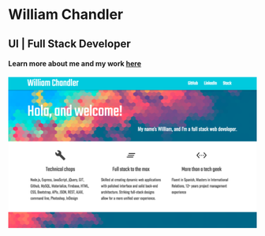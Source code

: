 # William Chandler
## UI | Full Stack Developer

#### Learn more about me and my work [here](https://wllm-chndlr.github.io/)

![portfolio](images/portfolio.png)